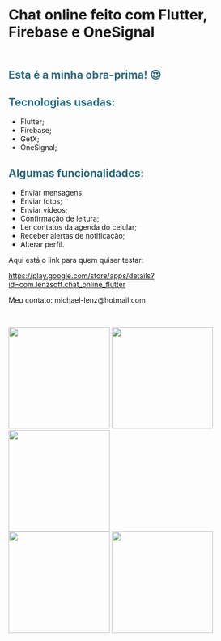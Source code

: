 <h1>Chat online feito com Flutter, Firebase e OneSignal</h1>
<h2 style="color: #2e6c80;"><br />Esta &eacute; a minha obra-prima! 😍</h2>
<h2 style="color: #2e6c80;">Tecnologias usadas:</h2>
<ul>
<li>Flutter;</li>
<li>Firebase;</li>
<li>GetX;</li>
<li>OneSignal;&nbsp;</li>
</ul>
<h2 style="color: #2e6c80;">Algumas funcionalidades:</h2>
<ul>
<li>Enviar mensagens;</li>
<li>Enviar fotos;</li>
<li>Enviar v&iacute;deos;</li>
<li>Confirma&ccedil;&atilde;o de leitura;</li>
<li>Ler contatos da agenda do celular;</li>
<li>Receber alertas de notifica&ccedil;&atilde;o;</li>
<li>Alterar perfil.</li>
</ul>
<p>Aqui est&aacute; o link para quem quiser testar:</p>
<p><a href="https://play.google.com/store/apps/details?id=com.lenzsoft.chat_online_flutter">https://play.google.com/store/apps/details?id=com.lenzsoft.chat_online_flutter</a></p>
<p>Meu contato: michael-lenz@hotmail.com</p>

<p>&nbsp; &nbsp; &nbsp; &nbsp; &nbsp;</p>
<div>
<img src="https://user-images.githubusercontent.com/51023093/141521115-1e685eac-b098-4ebf-9406-709242b70469.png" width="200" />
<img src="https://user-images.githubusercontent.com/51023093/141521327-bdfbac47-5ba4-4665-b1db-339ecb41f7de.png" width="200" />
<img src="https://user-images.githubusercontent.com/51023093/141521332-2bfbfad8-341e-4d3f-8191-872041cbe234.png" width="200" />
  </div>
  <div>
<img src="https://user-images.githubusercontent.com/51023093/141521334-ea33db1c-d530-411f-a717-c76fb39d0993.png" width="200" />
<img src="https://user-images.githubusercontent.com/51023093/141521335-17e0aceb-e068-45f3-a39b-cd5f98d8a253.png" width="200" />
  </div>

